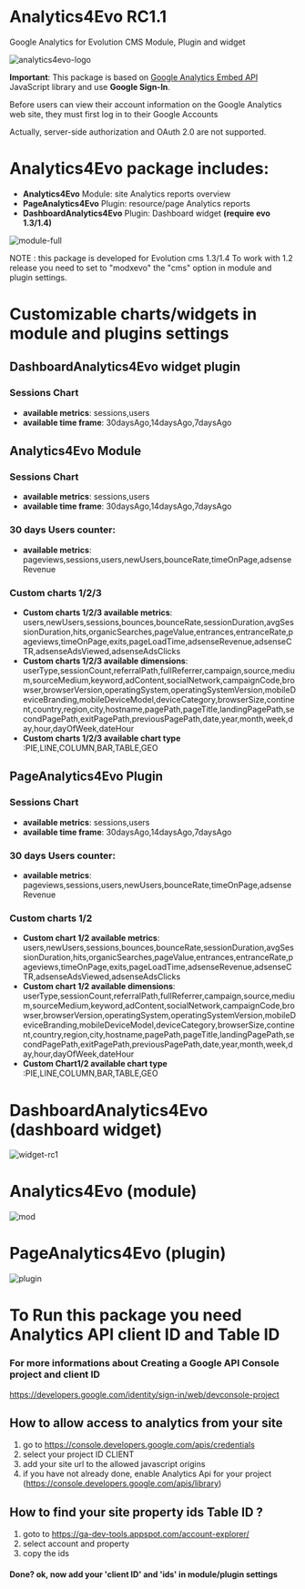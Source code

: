 # Analytics4Evo RC1.1
Google Analytics for Evolution CMS
Module, Plugin and widget

![analytics4evo-logo](https://user-images.githubusercontent.com/7342798/34605431-e8a8a910-f20b-11e7-8cdc-786160c5e7fe.png)


**Important**: This package is based on [Google Analytics Embed API](https://ga-dev-tools.appspot.com/embed-api/) JavaScript library and use **Google Sign-In**. 

Before users can view their account information on the Google Analytics web site, they must first log in to their Google Accounts

Actually, server-side authorization and OAuth 2.0 are not supported.

# **Analytics4Evo** package includes:

* **Analytics4Evo** Module: site Analytics reports overview
* **PageAnalytics4Evo** Plugin: resource/page Analytics reports
* **DashboardAnalytics4Evo** Plugin: Dashboard widget **(require evo 1.3/1.4)**

![module-full](https://user-images.githubusercontent.com/7342798/34653635-1c6536ee-f3ef-11e7-8446-f60d38afcfee.png)

NOTE : this package is developed for Evolution cms 1.3/1.4
To work with 1.2 release you need to set to "modxevo" the "cms" option in module and plugin settings.

# Customizable charts/widgets in module and plugins settings

## DashboardAnalytics4Evo widget plugin
### Sessions Chart
* **available metrics**: sessions,users
* **available time frame**: 30daysAgo,14daysAgo,7daysAgo

## Analytics4Evo Module
### Sessions Chart
* **available metrics**: sessions,users
* **available time frame**: 30daysAgo,14daysAgo,7daysAgo
### 30 days Users counter: 
* **available metrics**: pageviews,sessions,users,newUsers,bounceRate,timeOnPage,adsenseRevenue
### Custom charts 1/2/3
* **Custom charts 1/2/3 available metrics**: users,newUsers,sessions,bounces,bounceRate,sessionDuration,avgSessionDuration,hits,organicSearches,pageValue,entrances,entranceRate,pageviews,timeOnPage,exits,pageLoadTime,adsenseRevenue,adsenseCTR,adsenseAdsViewed,adsenseAdsClicks
* **Custom charts 1/2/3 available dimensions**: userType,sessionCount,referralPath,fullReferrer,campaign,source,medium,sourceMedium,keyword,adContent,socialNetwork,campaignCode,browser,browserVersion,operatingSystem,operatingSystemVersion,mobileDeviceBranding,mobileDeviceModel,deviceCategory,browserSize,continent,country,region,city,hostname,pagePath,pageTitle,landingPagePath,secondPagePath,exitPagePath,previousPagePath,date,year,month,week,day,hour,dayOfWeek,dateHour
* **Custom charts 1/2/3 available chart type** :PIE,LINE,COLUMN,BAR,TABLE,GEO

## PageAnalytics4Evo Plugin
### Sessions Chart
* **available metrics**: sessions,users
* **available time frame**: 30daysAgo,14daysAgo,7daysAgo
### 30 days Users counter: 
* **available metrics**: pageviews,sessions,users,newUsers,bounceRate,timeOnPage,adsenseRevenue
### Custom charts 1/2
* **Custom chart 1/2 available metrics**: users,newUsers,sessions,bounces,bounceRate,sessionDuration,avgSessionDuration,hits,organicSearches,pageValue,entrances,entranceRate,pageviews,timeOnPage,exits,pageLoadTime,adsenseRevenue,adsenseCTR,adsenseAdsViewed,adsenseAdsClicks
* **Custom chart 1/2 available dimensions**: userType,sessionCount,referralPath,fullReferrer,campaign,source,medium,sourceMedium,keyword,adContent,socialNetwork,campaignCode,browser,browserVersion,operatingSystem,operatingSystemVersion,mobileDeviceBranding,mobileDeviceModel,deviceCategory,browserSize,continent,country,region,city,hostname,pagePath,pageTitle,landingPagePath,secondPagePath,exitPagePath,previousPagePath,date,year,month,week,day,hour,dayOfWeek,dateHour
* **Custom Chart1/2 available chart type** :PIE,LINE,COLUMN,BAR,TABLE,GEO


# DashboardAnalytics4Evo (dashboard widget)
![widget-rc1](https://user-images.githubusercontent.com/7342798/34653742-8f5d23a4-f3f0-11e7-9d7a-b85a5078cc4a.png)

# Analytics4Evo (module)
![mod](https://user-images.githubusercontent.com/7342798/34653642-2f822ef8-f3ef-11e7-9fd1-d01111565345.png)

# PageAnalytics4Evo (plugin)
![plugin](https://user-images.githubusercontent.com/7342798/34653651-4421d9d0-f3ef-11e7-882c-041ea99a7540.png)

# To Run this package you need Analytics API client ID and Table ID 
### For more informations about Creating a Google API Console project and client ID
https://developers.google.com/identity/sign-in/web/devconsole-project

## How to allow access to analytics from your site

1) go to https://console.developers.google.com/apis/credentials
2) select your project ID CLIENT
3) add your site url to the allowed javascript origins
4) if you have not already done, enable Analytics Api for your project (https://console.developers.google.com/apis/library)

## How to find your site property **ids** Table ID ?

1) goto to https://ga-dev-tools.appspot.com/account-explorer/
2) select account and property
3) copy the ids



#### Done? ok, now add your 'client ID' and 'ids' in module/plugin settings 


